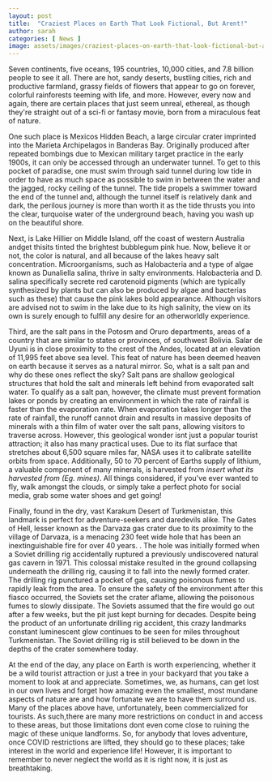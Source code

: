```yaml
---
layout: post
title:  "Craziest Places on Earth That Look Fictional, But Arent!"
author: sarah
categories: [ News ]
image: assets/images/craziest-places-on-earth-that-look-fictional-but-arent.png
---
```


Seven continents, five oceans, 195 countries, 10,000 cities, and 7.8 billion people to see it all. There are hot, sandy deserts, bustling cities, rich and productive farmland, grassy fields of flowers that appear to go on forever, colorful rainforests teeming with life, and more. However, every now and again, there are certain places that just seem unreal, ethereal, as though they're straight out of a sci-fi or fantasy movie, born from a miraculous feat of nature.  

One such place is Mexicos Hidden Beach, a large circular crater imprinted into the Marieta Archipelagos in Banderas Bay. Originally produced after repeated bombings due to Mexican military target practice in the early 1900s, it can only be accessed through an underwater tunnel. To get to this pocket of paradise, one must swim through said tunnel during low tide in order to have as much space as possible to swim in between the water and the jagged, rocky ceiling of the tunnel. The tide propels a swimmer toward the end of the tunnel and, although the tunnel itself is relatively dank and dark, the perilous journey is more than worth it as the tide thrusts you into the clear, turquoise water of the underground beach, having you wash up on the beautiful shore.

Next, is Lake Hillier on Middle Island, off the coast of western Australia andget thisits tinted the brightest bubblegum pink hue. Now, believe it or not, the color is natural, and all because of the lakes heavy salt concentration. Microorganisms, such as Halobacteria and a type of algae known as Dunaliella salina, thrive in salty environments. Halobacteria and D. salina specifically secrete red carotenoid pigments (which are typically synthesized by plants but can also be produced by algae and bacterias such as these) that cause the pink lakes bold appearance. Although visitors are advised not to swim in the lake due to its high salinity, the view on its own is surely enough to fulfill any desire for an otherworldly experience.

Third, are the salt pans in the Potosm and Oruro departments, areas of a country that are similar to states or provinces, of southwest Bolivia. Salar de Uyuni is in close proximity to the crest of the Andes, located at an elevation of 11,995 feet above sea level. This feat of nature has been deemed heaven on earth because it serves as a natural mirror. So, what is a salt pan and why do these ones reflect the sky? Salt pans are shallow geological structures that hold the salt and minerals left behind from evaporated salt water. To qualify as a salt pan, however, the climate must prevent formation lakes or ponds by creating an environment in which the rate of rainfall is faster than the evaporation rate. When evaporation takes longer than the rate of rainfall, the runoff cannot drain and results in massive deposits of minerals with a thin film of water over the salt pans, allowing visitors to traverse across. However, this geological wonder isnt just a popular tourist attraction; it also has many practical uses. Due to its flat surface that stretches about 6,500 square miles far, NASA uses it to calibrate satellite orbits from space. Additionally, 50 to 70 percent of Earths supply of lithium, a valuable component of many minerals, is harvested from *insert what its harvested from (Eg. mines)*. All things considered, if you've ever wanted to fly, walk amongst the clouds, or simply take a perfect photo for social media, grab some water shoes and get going!

Finally, found in the dry, vast Karakum Desert of Turkmenistan, this landmark is perfect for adventure-seekers and daredevils alike. The Gates of Hell, lesser known as the Darvaza gas crater due to its proximity to the village of Darvaza, is a menacing 230 feet wide hole that has been an inextinguishable fire for over 40 years. \. The hole was initially formed when a Soviet drilling rig accidentally ruptured a previously undiscovered natural gas cavern in 1971. This colossal mistake resulted in the ground collapsing underneath the drilling rig, causing it to fall into the newly formed crater. The drilling rig punctured a pocket of gas, causing poisonous fumes to rapidly leak from the area. To ensure the safety of the environment after this fiasco occurred, the Soviets set the crater aflame, allowing the poisonous fumes to slowly dissipate. The Soviets assumed that the fire would go out after a few weeks, but the pit just kept burning for decades. Despite being the product of an unfortunate drilling rig accident, this crazy landmarks constant luminescent glow continues to be seen for miles throughout Turkmenistan. The Soviet drilling rig is still believed to be down in the depths of the crater somewhere today.

At the end of the day, any place on Earth is worth experiencing, whether it be a wild tourist attraction or just a tree in your backyard that you take a moment to look at and appreciate. Sometimes, we, as humans, can get lost in our own lives and forget how amazing even the smallest, most mundane aspects of nature are and how fortunate we are to have them surround us. Many of the places above have, unfortunately, been commercialized for tourists. As such,there are many more restrictions on conduct in and access to these areas, but those limitations dont even come close to ruining the magic of these unique landforms. So, for anybody that loves adventure, once COVID restrictions are lifted, they should go to these places; take interest in the world and experience life! However, it is important to remember to never neglect the world as it is right now, it is just as breathtaking.


